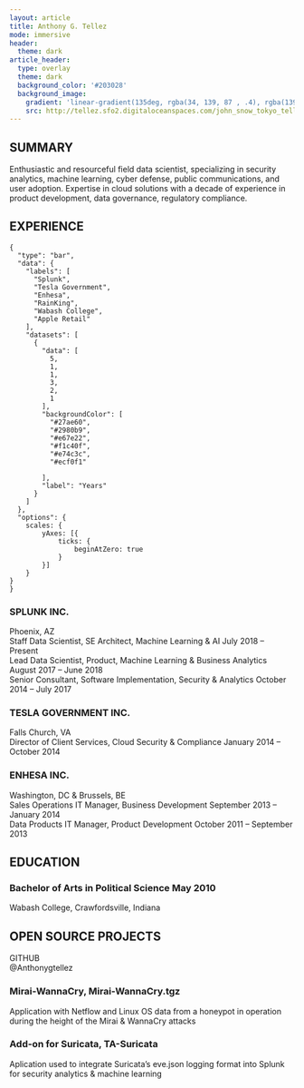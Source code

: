 ```yaml
---
layout: article
title: Anthony G. Tellez
mode: immersive
header:
  theme: dark
article_header:
  type: overlay
  theme: dark
  background_color: '#203028'
  background_image:
    gradient: 'linear-gradient(135deg, rgba(34, 139, 87 , .4), rgba(139, 34, 139, .4))'
    src: http://tellez.sfo2.digitaloceanspaces.com/john_snow_tokyo_tellez_bio.jpg
---
```


## SUMMARY
Enthusiastic and resourceful field data scientist, specializing in security analytics, machine learning, cyber defense, public communications, and user adoption. Expertise in cloud solutions with a decade of experience in product development, data governance, regulatory compliance.  
<!--more-->

## EXPERIENCE
``` chart
{
  "type": "bar",
  "data": {
    "labels": [
      "Splunk",
      "Tesla Government",
      "Enhesa",
      "RainKing",
      "Wabash College",
      "Apple Retail"
    ],
    "datasets": [
      {
        "data": [
          5,
          1,
          1,
          3,
          2,
          1
        ],
        "backgroundColor": [
          "#27ae60",
          "#2980b9",
          "#e67e22",
          "#f1c40f",
          "#e74c3c",
          "#ecf0f1"

        ],
        "label": "Years" 
      }
    ]
  },
  "options": {
    scales: {
        yAxes: [{
            ticks: {
                beginAtZero: true
            }
        }]
    }
}
}
```
### SPLUNK INC.  
 Phoenix, AZ  
 Staff Data Scientist, SE Architect, Machine Learning & AI July 2018 – Present  
 Lead Data Scientist, Product, Machine Learning & Business Analytics August 2017 – June 2018  
 Senior Consultant, Software Implementation, Security & Analytics October 2014 – July 2017  

### TESLA GOVERNMENT INC.
Falls Church, VA  
Director of Client Services, Cloud Security & Compliance January 2014 – October 2014  

### ENHESA INC.  
Washington, DC & Brussels, BE  
Sales Operations IT Manager, Business Development September 2013 – January 2014  
Data Products IT Manager, Product Development October 2011 – September 2013

## EDUCATION
### Bachelor of Arts in Political Science May 2010  
Wabash College, Crawfordsville, Indiana

## OPEN SOURCE PROJECTS
GITHUB  
@Anthonygtellez  
### Mirai-WannaCry, Mirai-WannaCry.tgz  
Application with Netflow and Linux OS data from a honeypot in operation during the height of the Mirai & WannaCry attacks  
### Add-on for Suricata, TA-Suricata  
Aplication used to integrate Suricata’s eve.json logging format into Splunk for security analytics & machine learning
